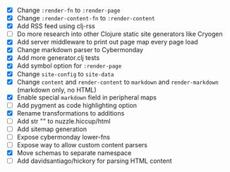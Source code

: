 - [x] Change `:render-fn` to `:render-page`
- [x] Change `:render-content-fn` to `:render-content`
- [x] Add RSS feed using clj-rss
- [ ] Do more research into other Clojure static site generators like Cryogen
- [x] Add server middleware to print out page map every page load
- [x] Change markdown parser to Cybermonday
- [x] Add more generator.clj tests
- [x] Add symbol option for `:render-page`
- [x] Change `site-config` to `site-data`
- [x] Change `content` and `render-content` to `markdown` and `render-markdown` (markdown only, no HTML)
- [x] Enable special `markdown` field in peripheral maps
- [ ] Add pygment as code highlighting option
- [x] Rename transformations to additions
- [ ] Add str "<DOCTYPE html>" to nuzzle.hiccup/html
- [ ] Add sitemap generation
- [ ] Expose cybermonday lower-fns
- [ ] Expose way to allow custom content parsers
- [x] Move schemas to separate namespace
- [ ] Add davidsantiago/hickory for parsing HTML content
